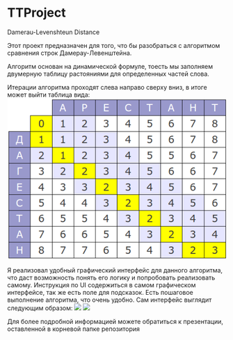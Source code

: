 # TTProject
Damerau-Levenshteun Distance

Этот проект предназначен для того, что бы разобраться с алгоритмом сравнения строк Дамерау-Левенштейна.

Алгоритм основан на динамической формуле, тоесть мы заполняем двумерную таблицу растояниями для определенных частей слова.

Итерации алгоритма проходят слева направо сверху вниз, в итоге может выйти таблица вида: 
![](images/table_example.png)

Я реализовал удобный графический интерфейс для данного алгоритма, что даст возможность понять его логику и попробовать реализовать самому. Инструкция по UI содержиться в самом графическом интерфейсе, так же есть поле для подсказок. Есть пошаговое выполнение алгоритма, что очень удобно. Сам интерфейс выглядит следующим образом:
![](Interface.png)
![](Work.jpg)

Для более подробной информацией можете обратиться к презентации, оставленной в корневой папке репозитория
